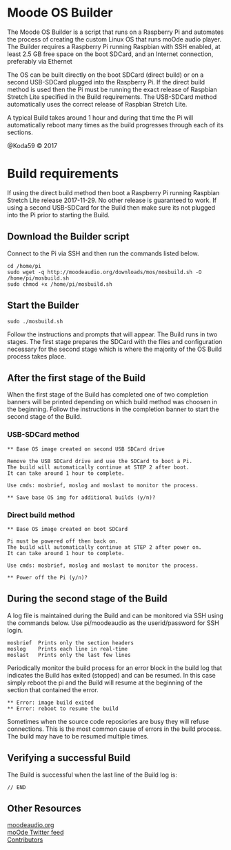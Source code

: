 # Moode OS Builder

The Moode OS Builder is a script that runs on a Raspberry Pi and automates the process of creating the custom Linux OS that runs moOde audio player. The Builder requires a Raspberry Pi running Raspbian with SSH enabled, at least 2.5 GB free space on the boot SDCard, and an Internet connection, preferably via Ethernet

The OS can be built directly on the boot SDCard (direct build) or on a second USB-SDCard plugged into the Raspberry Pi. If the direct build method is used then the Pi must be running the exact release of Raspbian Stretch Lite specified in the Build requirements. The USB-SDCard method automatically uses the correct release of Raspbian Stretch Lite.

A typical Build takes around 1 hour and during that time the Pi will automatically reboot many times as the build progresses through each of its sections. 

@Koda59 © 2017

# Build requirements

If using the direct build method then boot a Raspberry Pi running Raspbian Stretch Lite release 2017-11-29. No other release is guaranteed to work. If using a second USB-SDCard for the Build then make sure its not plugged into the Pi prior to starting the Build.

## Download the Builder script

Connect to the Pi via SSH and then run the commands listed below.
```
cd /home/pi
sudo wget -q http://moodeaudio.org/downloads/mos/mosbuild.sh -O /home/pi/mosbuild.sh
sudo chmod +x /home/pi/mosbuild.sh
```
## Start the Builder
```
sudo ./mosbuild.sh
```
Follow the instructions and prompts that will appear. The Build runs in two stages. The first stage prepares the SDCard with the files and configuration necessary for the second stage which is where the majority of the OS Build process takes place.

## After the first stage of the Build

When the first stage of the Build has completed one of two completion banners will be printed depending on which build method was choosen in the beginning. Follow the instructions in the completion banner to start the second stage of the Build.

### USB-SDCard method
```
** Base OS image created on second USB SDCard drive

Remove the USB SDCard drive and use the SDCard to boot a Pi.
The build will automatically continue at STEP 2 after boot.
It can take around 1 hour to complete.

Use cmds: mosbrief, moslog and moslast to monitor the process.

** Save base OS img for additional builds (y/n)? 
```
### Direct build method
```
** Base OS image created on boot SDCard

Pi must be powered off then back on.
The build will automatically continue at STEP 2 after power on.
It can take around 1 hour to complete.

Use cmds: mosbrief, moslog and moslast to monitor the process.

** Power off the Pi (y/n)? 
```
## During the second stage of the Build

A log file is maintained during the Build and can be monitored via SSH using the commands below. Use pi/moodeaudio as the userid/password for SSH login.
```
mosbrief  Prints only the section headers
moslog    Prints each line in real-time
moslast   Prints only the last few lines
```
Periodically monitor the build process for an error block in the build log that indicates the Build has exited (stopped) and can be resumed. In this case simply reboot the pi and the Build will resume at the beginning of the section that contained the error. 
```
** Error: image build exited
** Error: reboot to resume the build
```
Sometimes when the source code reposiories are busy they will refuse connections. This is the most common cause of errors in the build process. The build may have to be resumed multiple times.

## Verifying a successful Build

The Build is successful when the last line of the Build log is:
```
// END
```
## Other Resources
[moodeaudio.org](http://moodeaudio.org)\
[moOde Twitter feed](http://twitter.com/MoodeAudio)\
[Contributors](https://github.com/moode-player/moode/blob/master/www/CONTRIBS.html)

